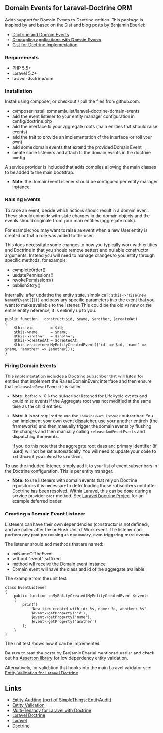 ## Domain Events for Laravel-Doctrine ORM

Adds support for Domain Events to Doctrine entities. This package is inspired by and based
on the Gist and blog posts by Benjamin Eberlei: 

 * [Doctrine and Domain Events](https://github.com/beberlei/whitewashing.de/blob/master/2013/07/24/doctrine_and_domainevents.rst)
 * [Decoupling applications with Domain Events](http://www.whitewashing.de/2012/08/25/decoupling_applications_with_domain_events.html)
 * [Gist for Doctrine Implementation](https://gist.github.com/beberlei/53cd6580d87b1f5cd9ca)

### Requirements

 * PHP 5.5+
 * Laravel 5.2+
 * laravel-doctrine/orm

### Installation

Install using composer, or checkout / pull the files from github.com.

 * composer install somnambulist/laravel-doctrine-domain-events
 * add the event listener to your entity manager configuration in config/doctrine.php
 * add the interface to your aggregate roots (main entities that should raise events)
 * add the trait to provide an implementation of the interface (or roll your own)
 * add some domain events that extend the provided Domain Event
 * create some listeners and attach to the domain events in the doctrine config

A service provider is included that adds compiles allowing the main classes to be
added to the main bootstrap.

 * __Note__: the DomainEventListener should be configured per entity manager instance.

### Raising Events

To raise an event, decide which actions should result in a domain event. These should
coincide with state changes in the domain objects and the events should originate from
your main entities (aggregate roots).

For example: you may want to raise an event when a new User entity is created or that
a role was added to the user.

This does necessitate some changes to how you typically work with entities and Doctrine
in that you should remove setters and nullable constructor arguments. Instead you will
need to manage changes to you entity through specific methods, for example:

 * completeOrder()
 * updatePermissions()
 * revokePermissions()
 * publishStory()

Internally, after updating the entity state, simply call: `$this->raise(new NameOfEvent([]))`
and pass any specific parameters into the event that you want to make available to the
listener. This could be the old vs new or the entire entity reference, it is entirely
up to you.

    public function __construct($id, $name, $another, $createdAt)
    {
        $this->id        = $id;
        $this->name      = $name;
        $this->another   = $another;
        $this->createdAt = $createdAt;
        $this->raise(new MyEntityCreatedEvent(['id' => $id, 'name' => $name, 'another' => $another]));
    }

### Firing Domain Events

This implementation includes a Doctrine subscriber that will listen for entities that
implement the RaisesDomainEvent interface and then ensure that `releaseAndResetEvents()`
is called.

 * __Note:__ before v. 0.6 the subscriber listened for LifeCycle events and could miss
   events if the Aggregate root was not modified at the same time as the child entities.
 
 * __Note:__ it is not required to use the `DomainEventListener` subscriber. You can
   implement your own event dispatcher, use your another entirely (the frameworks) and
   then manually trigger the domain events by flushing the changes and then manually
   calling `releaseAndResetEvents` and dispatching the events.
   
   If you do this note that the aggregate root class and primary identifier (if used)
   will not be set automatically. You will need to update your code to set these if
   you intend to use them.

To use the included listener, simply add it to your list of event subscribers in the
Doctrine configuration. This is per entity manager.

 * __Note:__ to use listeners with domain events that rely on Doctrine repositories
   it is necessary to defer loading those subscribers until after Doctrine has been
   resolved. Within Laravel, this can be done during a service provider `boot` method.
   See [Laravel Doctrine Project](https://github.com/dave-redfern/laravel-doctrine-project)
   for an example deferred loader.

### Creating a Domain Event Listener

Listeners can have their own dependencies (constructor is not defined), and are called
after the onFlush Unit of Work event. The listener can perform any post processing as
necessary, even triggering more events.

The listener should add methods that are named:

 * onNameOfTheEvent
 * without "event" suffixed
 * method will receive the Domain event instance
 * Domain event will have the class and id of the aggregate available

The example from the unit test:

    class EventListener
    {    
        public function onMyEntityCreated(MyEntityCreatedEvent $event)
        {
            printf(
                "New item created with id: %s, name: %s, another: %s",
                $event->getProperty('id'),
                $event->getProperty('name'),
                $event->getProperty('another')
            );
        }
    }

The unit test shows how it can be implemented.

Be sure to read the posts by Benjamin Eberlei mentioned earlier and check out his
[Assertion library](https://github.com/beberlei/assert) for low dependency entity
validation.

Alternatively, for validation that hooks into the main Laravel validator see:
[Entity Validation for Laravel Doctrine](https://github.com/dave-redfern/laravel-doctrine-entity-validation).

## Links

 * [Entity Auditing (port of SimpleThings: EntityAudit)](https://github.com/dave-redfern/laravel-doctrine-entity-audit)
 * [Entity Validation](https://github.com/dave-redfern/laravel-doctrine-entity-validation)
 * [Multi-Tenancy for Laravel with Doctrine](https://github.com/dave-redfern/laravel-doctrine-tenancy)
 * [Laravel Doctrine](http://laraveldoctrine.org)
 * [Laravel](http://laravel.com)
 * [Doctrine](http://doctrine-project.org)
